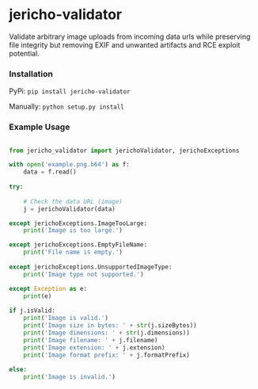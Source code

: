 # jericho-validator
 Validate arbitrary image uploads from incoming data urls while preserving file integrity but removing EXIF and unwanted artifacts and RCE exploit potential.

### Installation
PyPi: `pip install jericho-validator`

Manually: `python setup.py install`

 ### Example Usage
```python

from jericho_validator import jerichoValidator, jerichoExceptions

with open('example.png.b64') as f:
    data = f.read()
    
try:
    
    # Check the data URL (image)
    j = jerichoValidator(data)

except jerichoExceptions.ImageTooLarge:
    print('Image is too large.')

except jerichoExceptions.EmptyFileName:
    print('File name is empty.')
    
except jerichoExceptions.UnsupportedImageType:
    print('Image type not supported.')

except Exception as e:
    print(e)
    
if j.isValid:
    print('Image is valid.')
    print('Image size in bytes: ' + str(j.sizeBytes))
    print('Image dimensions: ' + str(j.dimensions))
    print('Image filename: ' + j.filename)
    print('Image extension: ' + j.extension)
    print('Image format prefix: ' + j.formatPrefix)
    
else:
    print('Image is invalid.')

```